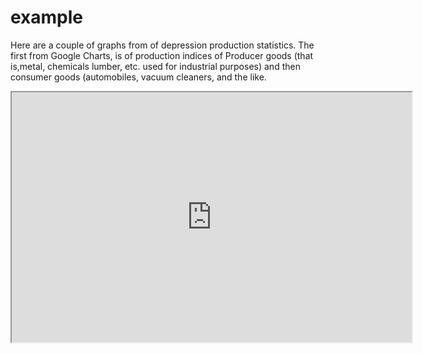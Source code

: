 # example
Here are a couple of graphs from of depression production statistics.  The first from Google Charts,  is of production indices of Producer goods (that is,metal, chemicals lumber, etc. used for industrial purposes)  and then consumer goods (automobiles, vacuum cleaners,  and the like.
<iframe width="640"height="400"src="https://docs.google.com/spreadsheets/d/e/2PACX-1vSZhQ87qVl-gxcescFJZ-jiKmse1PXtbhe6TxXrXj3KnG4gpeuJC6fe43vNsgLyZBIqSYsTkz4zHJgY/pubchart?oid=1634783592&amp;format=interactive"></iframe>
